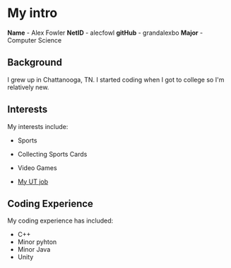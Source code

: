 # My intro

**Name** - Alex Fowler
**NetID** - alecfowl
**gitHub** - grandalexbo
**Major** - Computer Science

## Background

I grew up in Chattanooga, TN. I started coding when I got to college so I'm relatively new.

## Interests

My interests include:
- Sports
- Collecting Sports Cards
- Video Games

- [My UT job](https://www.eecs.utk.edu/people/alex-fowler/)

## Coding Experience

My coding experience has included:
- C++
- Minor pyhton
- Minor Java
- Unity


